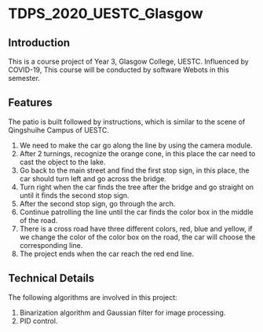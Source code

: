 # TDPS_2020_UESTC_Glasgow
## Introduction
This is a course project of Year 3, Glasgow College, UESTC. Influenced by COVID-19, This course will be conducted by software Webots in this semester.
## Features
The patio is built followed by instructions, which is similar to the scene of Qingshuihe Campus of UESTC.  
1. We need to make the car go along the line by using the camera module.  
2. After 2 turnings, recognize the orange cone, in this place the car need to cast the object to the lake.  
3. Go back to the main street and find the first stop sign, in this place, the car should turn left and go across the bridge.  
4. Turn right when the car finds the tree after the bridge and go straight on until it finds the second stop sign.  
5. After the second stop sign, go through the arch.
6. Continue patrolling the line until the car finds the color box in the middle of the road.  
7. There is a cross road have three different colors, red, blue and yellow, if we change the color of the color box on the road, the car will choose the corresponding line.
8. The project ends when the car reach the red end line.
## Technical Details
The following algorithms are involved in this project:  
1. Binarization algorithm and Gaussian filter for image processing.  
2. PID control.
